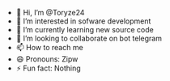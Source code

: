 - 👋 Hi, I’m @Toryze24
- 👀 I’m interested in sofware development
- 🌱 I’m currently learning new source code
- 💞️ I’m looking to collaborate on bot telegram
- 📫 How to reach me 
- 😄 Pronouns: Zipw
- ⚡ Fun fact: Nothing

<!---
Toryze24/Toryze24 is a ✨ special ✨ repository because its `README.md` (this file) appears on your GitHub profile.
You can click the Preview link to take a look at your changes.
--->
